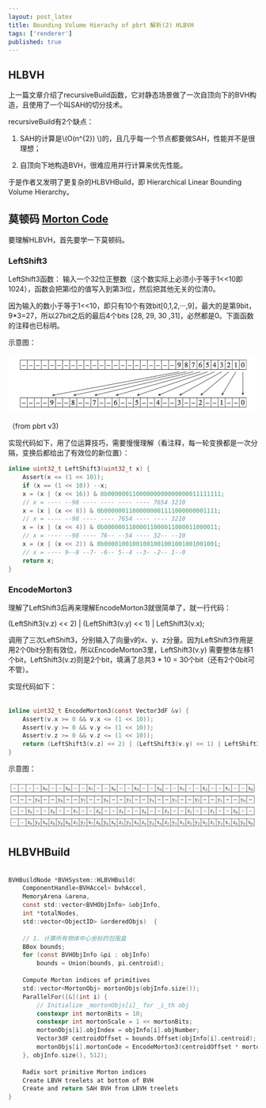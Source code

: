 ```yaml
---
layout: post_latex
title: Bounding Volume Hierachy of pbrt 解析(2) HLBVH
tags: ['renderer']
published: true
---
```


## HLBVH

上一篇文章介绍了recursiveBuild函数，它对静态场景做了一次自顶向下的BVH构造，且使用了一个叫SAH的切分技术。

recursiveBuild有2个缺点：

1. SAH的计算是\\(O(n\^\{2\}) \\)的，且几乎每一个节点都要做SAH，性能并不是很理想；

2. 自顶向下地构造BVH，很难应用并行计算来优先性能。

于是作者又发明了更复杂的HLBVHBuild，即 Hierarchical Linear Bounding Volume Hierarchy。

<!--more-->

## 莫顿码 [Morton Code](https://en.wikipedia.org/wiki/Z-order_curve)

要理解HLBVH，首先要学一下莫顿码。


### LeftShift3

LeftShift3函数： 输入一个32位正整数（这个数实际上必须小于等于1<<10即1024），函数会把第i位的值写入到第3i位，然后把其他无关的位清0。

因为输入的数小于等于1<<10，即只有10个有效bit[0,1,2,···,9]，最大的是第9bit，9*3=27，所以27bit之后的最后4个bits [28, 29, 30 ,31]，必然都是0。下面函数的注释也已标明。

示意图：

![1.png](../images/2017.12/1.png)

（from pbrt v3)


实现代码如下，用了位运算技巧，需要慢慢理解（看注释，每一轮变换都是一次分隔，变换后都给出了有效位的新位置）：

```c
inline uint32_t LeftShift3(uint32_t x) {
    Assert(x <= (1 << 10));
    if (x == (1 << 10)) --x;
    x = (x | (x << 16)) & 0b00000011000000000000000011111111;
    // x = ---- --98 ---- ---- ---- ---- 7654 3210
    x = (x | (x << 8)) & 0b00000011000000001111000000001111;
    // x = ---- --98 ---- ---- 7654 ---- ---- 3210
    x = (x | (x << 4)) & 0b00000011000011000011000011000011;
    // x = ---- --98 ---- 76-- --54 ---- 32-- --10
    x = (x | (x << 2)) & 0b00001001001001001001001001001001;
    // x = ---- 9--8 --7- -6-- 5--4 --3- -2-- 1--0
    return x;
}

```


### EncodeMorton3

理解了LeftShift3后再来理解EncodeMorton3就很简单了，就一行代码：

(LeftShift3(v.z) << 2) | (LeftShift3(v.y) << 1) | LeftShift3(v.x);

调用了三次LeftShift3，分别输入了向量v的x、y、z分量。因为LeftShift3作用是用2个0bit分割有效位，所以EncodeMorton3里，LeftShift3(v.y) 需要整体左移1个bit，LeftShift3(v.z)则是2个bit，填满了总共3 * 10 = 30个bit（还有2个0bit可不管）。

实现代码如下：

```c

inline uint32_t EncodeMorton3(const Vector3dF &v) {
    Assert(v.x >= 0 && v.x <= (1 << 10));
    Assert(v.y >= 0 && v.y <= (1 << 10));
    Assert(v.z >= 0 && v.z <= (1 << 10));
    return (LeftShift3(v.z) << 2) | (LeftShift3(v.y) << 1) | LeftShift3(v.x);
}

```

示意图：

![2.png](../images/2017.12/2.png)


## HLBVHBuild

```c

BVHBuildNode *BVHSystem::HLBVHBuild(
    ComponentHandle<BVHAccel> bvhAccel,
    MemoryArena &arena,
    const std::vector<BVHObjInfo> &objInfo,
    int *totalNodes,
    std::vector<ObjectID> &orderedObjs)  {
    
    // 1. 计算所有物体中心坐标的包围盒
    BBox bounds;
    for (const BVHObjInfo &pi : objInfo)
        bounds = Union(bounds, pi.centroid);

    Compute Morton indices of primitives
    std::vector<MortonObj> mortonObjs(objInfo.size());
    ParallelFor([&](int i) {
        // Initialize _mortonObjs[i]_ for _i_th obj
        constexpr int mortonBits = 10;
        constexpr int mortonScale = 1 << mortonBits;
        mortonObjs[i].objIndex = objInfo[i].objNumber;
        Vector3dF centroidOffset = bounds.Offset(objInfo[i].centroid);
        mortonObjs[i].mortonCode = EncodeMorton3(centroidOffset * mortonScale);
    }, objInfo.size(), 512);

    Radix sort primitive Morton indices 
    Create LBVH treelets at bottom of BVH 
    Create and return SAH BVH from LBVH treelets  
}

```

